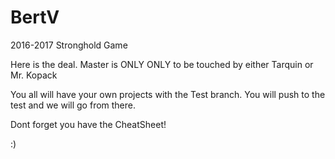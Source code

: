 # BertV
2016-2017 Stronghold Game

Here is the deal.
Master is ONLY ONLY to be touched by either Tarquin or Mr. Kopack

You all will have your own projects with the Test branch. You will push to the test and we will go from there.

Dont forget you have the CheatSheet!

:)
